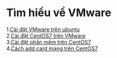 # Tìm hiểu về VMware 

1.[Cài đặt VMware trên ubuntu](./docs/VMware.md)  
2.[Cài đặt CentOS7 trên VMware](./docs/CentOS7.md)  
3.[Cài đặt phần mềm trên CentOS7](./docs/caipmcentos.md)  
4.[Cách add card mạng trên CentOS7](./docs/cardmangCentOS7.md)   